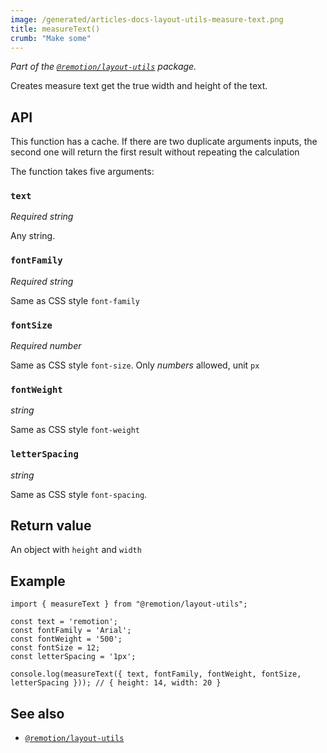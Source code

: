 ```yaml
---
image: /generated/articles-docs-layout-utils-measure-text.png
title: measureText()
crumb: "Make some"
---
```


_Part of the [`@remotion/layout-utils`](/docs/layout-utils) package._

Creates measure text get the true width and height of the text.

## API

This function has a cache. If there are two duplicate arguments inputs, the second one will return the first result without repeating the calculation

The function takes five arguments:

### `text`

_Required_ _string_

Any string.

### `fontFamily`

_Required_ _string_

Same as CSS style `font-family`

### `fontSize`

_Required_ _number_

Same as CSS style `font-size`. Only _numbers_ allowed, unit `px`

### `fontWeight`

_string_

Same as CSS style `font-weight`

### `letterSpacing`

_string_

Same as CSS style `font-spacing`.

## Return value

An object with `height` and `width`

## Example

```tsx twoslash
import { measureText } from "@remotion/layout-utils";

const text = 'remotion';
const fontFamily = 'Arial';
const fontWeight = '500';
const fontSize = 12;
const letterSpacing = '1px';

console.log(measureText({ text, fontFamily, fontWeight, fontSize, letterSpacing })); // { height: 14, width: 20 }
```

## See also

- [`@remotion/layout-utils`](/docs/layout-utils)
